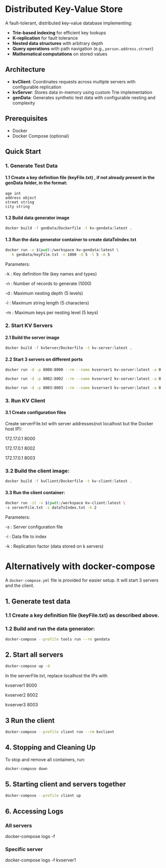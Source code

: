 # Distributed Key-Value Store

A fault-tolerant, distributed key-value database implementing:
- **Trie-based indexing** for efficient key lookups
- **K-replication** for fault tolerance
- **Nested data structures** with arbitrary depth
- **Query operations** with path navigation (e.g., `person.address.street`)
- **Mathematical computations** on stored values

## Architecture

- **kvClient**: Coordinates requests across multiple servers with configurable replication
- **kvServer**: Stores data in-memory using custom Trie implementation
- **genData**: Generates synthetic test data with configurable nesting and complexity

## Prerequisites

- Docker
- Docker Compose (optional)

## Quick Start

### 1. Generate Test Data

#### 1.1 Create a key definition file (keyFile.txt) , if not already present in the genData folder, in the format:
```name string
age int
address object
street string
city string 
```
#### 1.2 Build  data generator image

```bash
docker build -f genData/Dockerfile -t kv-gendata:latest .
```

#### 1.3 Run the data generator container to create dataToIndex.txt

```bash
docker run -v $(pwd):/workspace kv-gendata:latest \
  -k genData/keyFile.txt -n 1000 -d 5 -l 5 -m 5
```

Parameters:

-k : Key definition file (key names and types)

-n : Number of records to generate (1000)

-d : Maximum nesting depth (5 levels)

-l : Maximum string length (5 characters)

-m : Maximum keys per nesting level (5 keys)


### 2. Start KV Servers

#### 2.1 Build the server image

```bash
docker build -f kvServer/Dockerfile -t kv-server:latest .
```
#### 2.2 Start 3 servers on different ports
```bash
docker run -d -p 8000:8000 --rm --name kvserver1 kv-server:latest -a 0.0.0.0 -p 8000
```
```bash
docker run -d -p 8002:8002 --rm --name kvserver2 kv-server:latest -a 0.0.0.0 -p 8002
```
```bash
docker run -d -p 8003:8003 --rm --name kvserver3 kv-server:latest -a 0.0.0.0 -p 8003
```

### 3. Run KV Client

#### 3.1 Create configuration files

Create serverFile.txt with server addresses(not localhost but the Docker host IP):

172.17.0.1 8000

172.17.0.1 8002

172.17.0.1 8003

### 3.2 Build the client image:

```bash
docker build -f kvClient/Dockerfile -t kv-client:latest .
```

#### 3.3 Run the client container:
```bash
docker run -it -v $(pwd):/workspace kv-client:latest \
-s serverFile.txt -i dataToIndex.txt -k 2
```
Parameters:

-s : Server configuration file

-i : Data file to index

-k : Replication factor (data stored on k servers)

# Alternatively with docker-compose

A `docker-compose.yml` file is provided for easier setup. It will start 3 servers and the client.

## 1. Generate test data

### 1.1 Create a key definition file (keyFile.txt) as described above.

### 1.2 Build and run the data generator:

```bash 
docker-compose --profile tools run --rm gendata
```

## 2. Start all servers
```bash
docker-compose up -d
```

In the serverFile.txt, replace localhost the IPs with

kvserver1 8000

kvserver2 8002

kvserver3 8003

## 3 Run the client
```bash
docker-compose --profile client run --rm kvclient
```
## 4. Stopping and Cleaning Up
To stop and remove all containers, run:
```bash
docker-compose down
```

## 5. Starting client and servers together
```bash
docker-compose --profile client up
```

## 6. Accessing Logs
### All servers
docker-compose logs -f

### Specific server
docker-compose logs -f kvserver1
